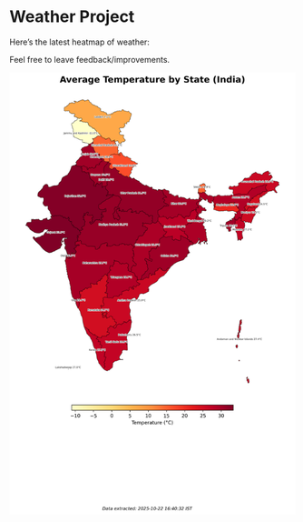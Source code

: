 # Weather Project

Here’s the latest heatmap of weather:

Feel free to leave feedback/improvements.

![India Heatmap](docs/assets/india_heatmap.png?v=F8BBAA)

